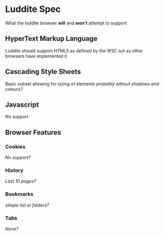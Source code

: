 # Luddite Spec
What the luddite browser **will** and **won't** attempt to support

## HyperText Markup Language
Luddite should support HTML5 as defined by the W3C not as other browsers have implemented it

## Cascading Style Sheets
Basic subset allowing for sizing of elements *probably wthout shadows and colours?*

## Javascript
No support

## Browser Features
### Cookies
*No support?*

### History
*Last 10 pages?*

### Bookmarks
*simple list or folders?*

### Tabs
*None?*
